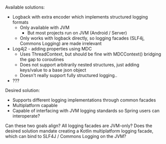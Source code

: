 Available solutions:
- Logback with extra encoder which implements structured logging formats
	- Only available with JVM
		- But most projects run on JVM (Android / Server)
	- Only works with logback directly, so logging facades (SLF4j, Commons Logging) are made irrelevant
- Log4j2 - adding properties using MDC
	- Uses ThreadContext, but should be fine with MDCContext() bridging the gap to coroutines
	- Does not support arbitrarily nested structures, just adding keys/value to a base json object
	- Doesn't really support fully structured logging.. 
- ???

Desired solution:
- Supports different logging implementations through common facades
- Multiplatform capable
- Capable of interfacing with JVM logging standards so Spring users can interoperate?

Can these two goals align? All logging facades are JVM-only?
Does the desired solution mandate creating a Kotlin multiplatform logging facade, which can bind to SLF4J / Commons Logging on the JVM?


